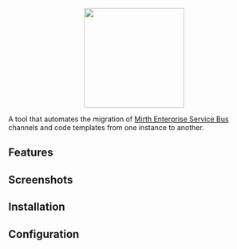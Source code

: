 
<p align="center"><img src="https://github.com/odoodo/Mirth-Migrator/assets/61003874/71503553-2554-4e7c-8ec1-6de1ec953973" width="200"></p>
A tool that automates the migration of <a href="https://www.nextgen.com/solutions/interoperability/mirth-integration-engine/mirth-connect-downloads" target="_blank">Mirth Enterprise Service Bus</a> channels and code templates from one instance to another.
<h2>Features</h2>

<h2>Screenshots</h2>

<h2>Installation</h2>

<h2>Configuration</h2>
